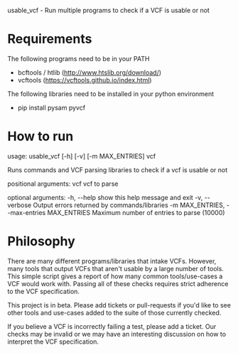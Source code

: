 usable_vcf - Run multiple programs to check if a VCF is usable or not

Requirements
============

The following programs need to be in your PATH

- bcftools / htlib (http://www.htslib.org/download/)
- vcftools (https://vcftools.github.io/index.html)

The following libraries need to be installed in your python environment

- pip install pysam pyvcf

How to run
==========

usage: usable_vcf [-h] [-v] [-m MAX_ENTRIES] vcf

Runs commands and VCF parsing libraries to check if a vcf is usable or not

positional arguments:
  vcf                   vcf to parse

  optional arguments:
    -h, --help            show this help message and exit
    -v, --verbose         Output errors returned by commands/libraries
    -m MAX_ENTRIES, --max-entries MAX_ENTRIES
    			  Maximum number of entries to parse (10000)

Philosophy
==========
There are many different programs/libraries that intake VCFs. However, many tools that output VCFs that
aren't usable by a large number of tools. This simple script gives a report of how many common tools/use-cases
a VCF would work with. Passing all of these checks requires strict adherence to the VCF specification.

This project is in beta. Please add tickets or pull-requests if you'd like to see other tools and use-cases added
to the suite of those currently checked. 

If you believe a VCF is incorrectly failing a test, please add a ticket. Our checks may be invalid or we may have
an interesting discussion on how to interpret the VCF specification.
